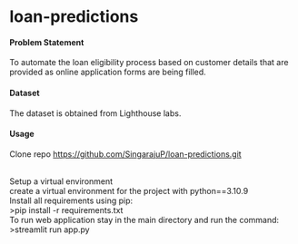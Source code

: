 # loan-predictions

#### Problem Statement
To automate the loan eligibility process based on customer details that are provided as online application forms are being filled. 

#### Dataset
The dataset is obtained from Lighthouse labs.

#### Usage
Clone repo
<https://github.com/SingarajuP/loan-predictions.git>

<br />Setup a virtual environment
<br />create a virtual environment for the project with python==3.10.9
<br />Install all requirements using pip:
<br /> >pip install -r requirements.txt
<br />To run web application stay in the main directory and run the command:
<br /> >streamlit run app.py
